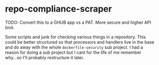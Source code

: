# repo-compliance-scraper

TODO: Convert this to a GHUB app vs a PAT. More secure and higher API limit.

Some scripts and junk for checking various things in a repository. This could be better structured so that processors and handlers live in the base and do away with the whole `dockerfile-security` sub project. I had a reason for doing a sub project but I cant for the life of me remember why...so I'll probably restructure it later. 